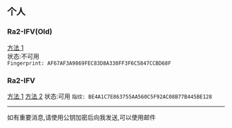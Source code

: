 ## 个人

### Ra2-IFV(Old)

[方法 1](Ra2-IFV_0x7CCBD68F_public.asc)  
状态:不可用  
`Fingerprint: AF67AF3A9869FEC83D8A330FF3F6C5847CCBD68F`  

### Ra2-IFV

[方法 1](Ra2-IFV_0x7CCBD68F_public.asc)
[方法 2](https://github.com/Ra2-IFV.gpg)
状态:可用
`指纹: BE4A1C7E863755AA560C5F92AC08B77B445BE128`

---
如有重要消息,请使用公钥加密后向我发送,可以使用邮件  
